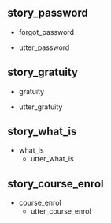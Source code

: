 ## story_password 
* forgot_password 
 - utter_password 

## story_gratuity
* gratuity
 - utter_gratuity

## story_what_is
* what_is
  - utter_what_is

## story_course_enrol
* course_enrol
  - utter_course_enrol

